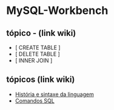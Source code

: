 # MySQL-Workbench
 
 
<!---
<strong> Os significados dos logotipos :</strong>
|Descrição | Logotipo   |
|:--: |:--:|
| Projeto em desenvolvimento    |  🛑  |
| Meus projetos Favoritos | :heart: |
| Código Fonte - local do repositório | ☕|
--->


## tópico -  (link wiki)  
* [ CREATE TABLE ]
* [ DELETE TABLE ]
* [ INNER JOIN ]

## tópicos (link wiki)  
* [ História e sintaxe da linguagem  ](https://github.com/LeandroPereira2603/MySQL-Workbench/wiki/Hist%C3%B3ria-e-sintaxe)
* [ Comandos SQL ](https://github.com/LeandroPereira2603/MySQL-Workbench/wiki/SQL-%E2%80%90-comandos)

